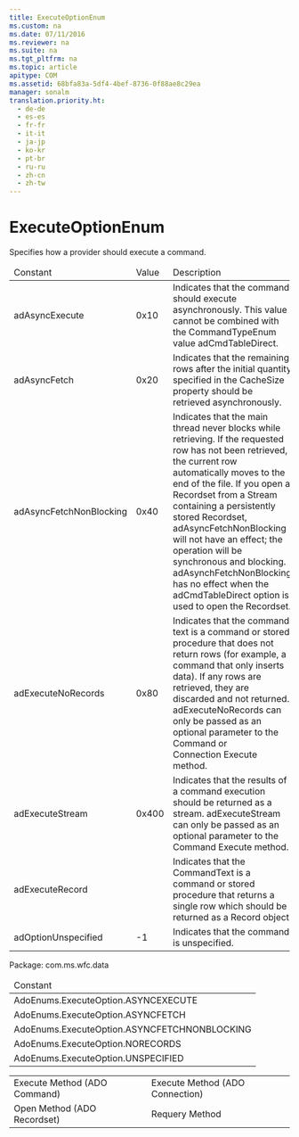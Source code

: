 ```yaml
---
title: ExecuteOptionEnum
ms.custom: na
ms.date: 07/11/2016
ms.reviewer: na
ms.suite: na
ms.tgt_pltfrm: na
ms.topic: article
apitype: COM
ms.assetid: 68bfa83a-5df4-4bef-8736-0f88ae8c29ea
manager: sonalm
translation.priority.ht: 
  - de-de
  - es-es
  - fr-fr
  - it-it
  - ja-jp
  - ko-kr
  - pt-br
  - ru-ru
  - zh-cn
  - zh-tw
---
```

# ExecuteOptionEnum
<?xml version="1.0" encoding="utf-8"?>
<developerReferenceWithoutSyntaxDocument xmlns="http://ddue.schemas.microsoft.com/authoring/2003/5" xmlns:xlink="http://www.w3.org/1999/xlink" xmlns:xsi="http://www.w3.org/2001/XMLSchema-instance" xsi:schemaLocation="http://ddue.schemas.microsoft.com/authoring/2003/5 http://dduestorage.blob.core.windows.net/ddueschema/developer.xsd">
  <introduction>
    <para>Specifies how a provider should execute a command.</para>
    <table xmlns:caps="http://schemas.microsoft.com/build/caps/2013/11">
      <thead>
        <tr>
          <TD>
            <para>Constant</para>
          </TD>
          <TD>
            <para>Value</para>
          </TD>
          <TD>
            <para>Description</para>
          </TD>
        </tr>
      </thead>
      <tbody>
        <tr>
          <TD>
            <para>
              <legacyBold>adAsyncExecute</legacyBold>
            </para>
          </TD>
          <TD>
            <para>0x10</para>
          </TD>
          <TD>
            <para>Indicates that the command should execute asynchronously.</para>
            <para>This value cannot be combined with the <legacyLink xlink:href="4b1feb9c-a855-40fe-a906-efe688687e9f">CommandTypeEnum</legacyLink> value <legacyBold>adCmdTableDirect</legacyBold>.</para>
          </TD>
        </tr>
        <tr>
          <TD>
            <para>
              <legacyBold>adAsyncFetch</legacyBold>
            </para>
          </TD>
          <TD>
            <para>0x20</para>
          </TD>
          <TD>
            <para>Indicates that the remaining rows after the initial quantity specified in the <legacyLink xlink:href="49dc9a49-af7b-433b-be36-7a14ca984fb7">CacheSize</legacyLink> property should be retrieved asynchronously.</para>
          </TD>
        </tr>
        <tr>
          <TD>
            <para>
              <legacyBold>adAsyncFetchNonBlocking</legacyBold>
            </para>
          </TD>
          <TD>
            <para>0x40</para>
          </TD>
          <TD>
            <para>Indicates that the main thread never blocks while retrieving. If the requested row has not been retrieved, the current row automatically moves to the end of the file.</para>
            <para>If you open a <legacyLink xlink:href="ede1415f-c3df-4cc5-a05b-2576b2b84b60">Recordset</legacyLink> from a <legacyLink xlink:href="0514531f-009d-4519-abc3-d727014a39f1">Stream</legacyLink> containing a persistently stored <legacyBold>Recordset</legacyBold>, <legacyBold>adAsyncFetchNonBlocking</legacyBold> will not have an effect; the operation will be synchronous and blocking.</para>
            <para>
              <legacyBold>adAsynchFetchNonBlocking</legacyBold> has no effect when the <legacyLink xlink:href="4b1feb9c-a855-40fe-a906-efe688687e9f">adCmdTableDirect</legacyLink> option is used to open the <legacyBold>Recordset</legacyBold>.</para>
          </TD>
        </tr>
        <tr>
          <TD>
            <para>
              <legacyBold>adExecuteNoRecords</legacyBold>
            </para>
          </TD>
          <TD>
            <para>0x80</para>
          </TD>
          <TD>
            <para>Indicates that the command text is a command or stored procedure that does not return rows (for example, a command that only inserts data). If any rows are retrieved, they are discarded and not returned.</para>
            <para>
              <legacyBold>adExecuteNoRecords</legacyBold> can only be passed as an optional parameter to the <legacyBold>Command</legacyBold> or <legacyBold>Connection</legacyBold> <legacyBold>Execute</legacyBold> method.</para>
          </TD>
        </tr>
        <tr>
          <TD>
            <para>
              <legacyBold>adExecuteStream</legacyBold>
            </para>
          </TD>
          <TD>
            <para>0x400</para>
          </TD>
          <TD>
            <para>Indicates that the results of a command execution should be returned as a stream. </para>
            <para>
              <legacyBold>adExecuteStream</legacyBold> can only be passed as an optional parameter to the <legacyBold>Command</legacyBold> <legacyBold>Execute</legacyBold> method.</para>
          </TD>
        </tr>
        <tr>
          <TD>
            <para>
              <legacyBold>adExecuteRecord</legacyBold>
            </para>
          </TD>
          <TD>
            <para> </para>
          </TD>
          <TD>
            <para>Indicates that the <legacyBold>CommandText</legacyBold> is a command or stored procedure that returns a single row which should be returned as a <legacyBold>Record</legacyBold> object.</para>
          </TD>
        </tr>
        <tr>
          <TD>
            <para>
              <legacyBold>adOptionUnspecified</legacyBold>
            </para>
          </TD>
          <TD>
            <para>-1</para>
          </TD>
          <TD>
            <para>Indicates that the command is unspecified.</para>
          </TD>
        </tr>
      </tbody>
    </table>
  </introduction>
  <section>
    <title>ADO/WFC Equivalent</title>
    <content>
      <para>Package: <legacyBold>com.ms.wfc.data</legacyBold></para>
      <table xmlns:caps="http://schemas.microsoft.com/build/caps/2013/11">
        <thead>
          <tr>
            <TD>
              <para>Constant</para>
            </TD>
          </tr>
        </thead>
        <tbody>
          <tr>
            <TD>
              <para>AdoEnums.ExecuteOption.ASYNCEXECUTE</para>
            </TD>
          </tr>
          <tr>
            <TD>
              <para>AdoEnums.ExecuteOption.ASYNCFETCH</para>
            </TD>
          </tr>
          <tr>
            <TD>
              <para>AdoEnums.ExecuteOption.ASYNCFETCHNONBLOCKING</para>
            </TD>
          </tr>
          <tr>
            <TD>
              <para>AdoEnums.ExecuteOption.NORECORDS</para>
            </TD>
          </tr>
          <tr>
            <TD>
              <para>AdoEnums.ExecuteOption.UNSPECIFIED</para>
            </TD>
          </tr>
        </tbody>
      </table>
    </content>
  </section>
  <section>
    <title>Applies To</title>
    <content>
      <table xmlns:caps="http://schemas.microsoft.com/build/caps/2013/11">
        <tbody>
          <tr>
            <TD>
              <para>
                <link xlink:href="f84a5ff3-0528-4ad7-9bea-9a15103378dd">Execute Method (ADO Command)</link>
              </para>
            </TD>
            <TD>
              <para>
                <link xlink:href="03c69320-96b2-4d85-8d49-a13b13e31578">Execute Method (ADO Connection)</link>
              </para>
            </TD>
          </tr>
          <tr>
            <TD>
              <para>
                <link xlink:href="3236749c-4b71-4235-89e2-ccdfaaa9319d">Open Method (ADO Recordset)</link>
              </para>
            </TD>
            <TD>
              <para>
                <link xlink:href="d81ab76f-1aa8-4ccf-92ec-b65254dc3ea1">Requery Method</link>
              </para>
            </TD>
          </tr>
        </tbody>
      </table>
    </content>
  </section>
  <relatedTopics />
</developerReferenceWithoutSyntaxDocument>